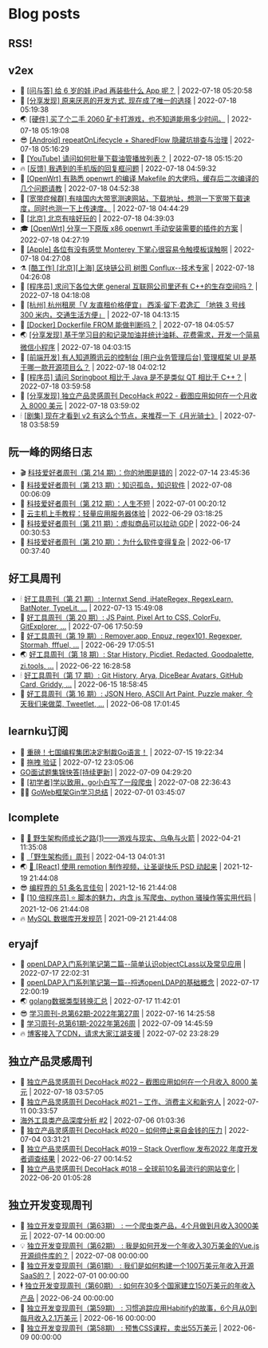 # Blog posts
## RSS!



## v2ex

<!-- v2ex:START  -->
- 🫶 [[问与答] 给 6 岁的娃 iPad 再装些什么 App 呢？](https://www.v2ex.com/t/866985#reply0) | 2022-07-18 05:20:58 
- 🧰 [[分享发现] 原来厌恶的开发方式, 现在成了唯一的选择](https://www.v2ex.com/t/866984#reply0) | 2022-07-18 05:19:38 
- 🌏 [[硬件] 买了个二手 2060 矿卡打游戏，也不知道能用多少时间。](https://www.v2ex.com/t/866983#reply0) | 2022-07-18 05:19:08 
- 😎 [[Android] repeatOnLifecycle + SharedFlow 隐藏坑排查与治理](https://www.v2ex.com/t/866982#reply0) | 2022-07-18 05:16:29 
- 💂 [[YouTube] 请问如何批量下载油管播放列表？](https://www.v2ex.com/t/866981#reply0) | 2022-07-18 05:15:20 
- 🔥 [[反馈] 我遇到的手机版的回复框问题](https://www.v2ex.com/t/866978#reply2) | 2022-07-18 04:59:32 
- 🦅 [[OpenWrt] 有熟悉 openwrt 的编译 Makefile 的大佬吗，缓存后二次编译的几个问题请教](https://www.v2ex.com/t/866977#reply0) | 2022-07-18 04:52:38 
- 🙉 [[宽带症候群] 有啥国内大带宽测速网站，下载地址，想测一下宽带下载速度，同时也测一下上传速度。](https://www.v2ex.com/t/866975#reply1) | 2022-07-18 04:44:29 
- 💫 [[北京] 北京有啥好玩的](https://www.v2ex.com/t/866974#reply2) | 2022-07-18 04:39:03 
- 🎓 [[OpenWrt] 分享一下原版 x86 openwrt 手动安装需要的插件的方案](https://www.v2ex.com/t/866972#reply4) | 2022-07-18 04:27:19 
- 🗽 [[Apple] 各位有没有感觉 Monterey 下掌心很容易令触摸板误触啊](https://www.v2ex.com/t/866971#reply0) | 2022-07-18 04:27:08 
- ⚗️ [[酷工作] [北京][上海] 区块链公司 树图 Conflux--技术专家](https://www.v2ex.com/t/866970#reply0) | 2022-07-18 04:26:08 
- 🦍 [[程序员] 求问下各位大佬 general 互联网公司里还有 C++的生存空间吗？](https://www.v2ex.com/t/866968#reply3) | 2022-07-18 04:18:08 
- 🤩 [[杭州] 杭州租房「V 友直租价格便宜」 西溪·留下·君逸汇 「地铁 3 号线 300 米内，交通生活方便」](https://www.v2ex.com/t/866967#reply0) | 2022-07-18 04:13:15 
- 🙉 [[Docker] Dockerfile FROM 能做判断吗？](https://www.v2ex.com/t/866966#reply2) | 2022-07-18 04:05:57 
- 🌏 [[分享发现] 基于学习目的和记录加油并统计油耗、花费需求，开发一个简易微信小程序](https://www.v2ex.com/t/866965#reply0) | 2022-07-18 04:03:15 
- 🐘 [[前端开发] 有人知道腾讯云的控制台 [用户业务管理后台] 管理框架 UI 是基于哪一款开源项目么？](https://www.v2ex.com/t/866964#reply1) | 2022-07-18 04:02:12 
- 🧰 [[程序员] 请问 Springboot 相比于 Java 是不是类似 QT 相比于 C++？](https://www.v2ex.com/t/866963#reply3) | 2022-07-18 03:59:58 
- 💃 [[分享发现] 独立产品灵感周刊 DecoHack #022 - 截图应用如何在一个月收入 8000 美元](https://www.v2ex.com/t/866962#reply0) | 2022-07-18 03:59:02 
- 🕯 [[剧集] 现在才看到 v2 有这么个节点，来推荐一下《月光骑士》](https://www.v2ex.com/t/866961#reply0) | 2022-07-18 03:58:59 <!-- v2ex:END -->

## 阮一峰的网络日志

<!-- ruanyf:START -->
- 🎬 [科技爱好者周刊（第 214 期）：你的地图是错的](http://www.ruanyifeng.com/blog/2022/07/weekly-issue-214.html) | 2022-07-14 23:45:36 
- 💄 [科技爱好者周刊（第 213 期）：知识孤岛，知识软件](http://www.ruanyifeng.com/blog/2022/07/weekly-issue-213.html) | 2022-07-08 00:06:09 
- 🐎 [科技爱好者周刊（第 212 期）：人生不短](http://www.ruanyifeng.com/blog/2022/07/weekly-issue-212.html) | 2022-07-01 00:20:12 
- 🤔 [云主机上手教程：轻量应用服务器体验](http://www.ruanyifeng.com/blog/2022/06/cloud-server-getting-started-tutorial.html) | 2022-06-29 03:18:25 
- 🧠 [科技爱好者周刊（第 211 期）：虚拟商品可以拉动 GDP](http://www.ruanyifeng.com/blog/2022/06/weekly-issue-211.html) | 2022-06-24 00:30:53 
- 🎃 [科技爱好者周刊（第 210 期）：为什么软件变得复杂](http://www.ruanyifeng.com/blog/2022/06/weekly-issue-210.html) | 2022-06-17 00:37:40 <!-- ruanyf:END -->

## 好工具周刊

<!-- bestxtools:START -->
- 🕯 [好工具周刊（第 21 期）: Internxt Send, iHateRegex, RegexLearn, BatNoter, TypeLit, ...](https://discuss-cn.bestxtools.com/d/58/1) | 2022-07-13 15:49:08 
- 🦩 [好工具周刊（第 20 期）: JS Paint, Pixel Art to CSS, ColorFu, GitExplorer, ...](https://discuss-cn.bestxtools.com/d/57/1) | 2022-07-06 17:50:59 
- 🦄 [好工具周刊（第 19 期）: Remover.app, Enpuz, regex101, Regexper, Stormah, fffuel, ...](https://discuss-cn.bestxtools.com/d/56/1) | 2022-06-29 17:05:51 
- 🌏 [好工具周刊（第 18 期）: Star History, Picdiet, Redacted, Goodpalette, zi.tools, ...](https://discuss-cn.bestxtools.com/d/47/1) | 2022-06-22 16:28:58 
- 🕯 [好工具周刊（第 17 期）: Git History, Arya, DiceBear Avatars, GitHub Card, Griddy, ...](https://discuss-cn.bestxtools.com/d/43/1) | 2022-06-15 18:58:45 
- 📝 [好工具周刊（第 16 期）: JSON Hero, ASCII Art Paint, Puzzle maker, 今天我们来做菜, Tweetlet, ...](https://discuss-cn.bestxtools.com/d/42/1) | 2022-06-08 17:01:45 <!-- bestxtools:END -->


## learnku订阅

<!-- learnku:START -->
- 🦅 [重磅！七国编程集团决定制裁Go语言！](https://learnku.com/articles/69766) | 2022-07-15 19:22:34 
- 🦅 [拖拽 验证](https://learnku.com/articles/69652) | 2022-07-12 23:05:06 
-  [GO面试题集锦快答[持续更新]](https://learnku.com/articles/69250) | 2022-07-09 04:29:20 
- 🌈 [[初学者]学以致用，go小白写了一段爬虫](https://learnku.com/go/t/69522) | 2022-07-08 22:36:43 
- 🧑‍🏫 [GoWeb框架Gin学习总结](https://learnku.com/articles/69259) | 2022-07-01 03:45:07 <!-- learnku:END -->



## lcomplete

<!-- lcomplete:START -->
- 🫶 [🐒 野生架构师成长之路&lpar;1&rpar;——游戏与现实、乌龟与火箭](http://codelc.com/post/growup/s01/) | 2022-04-21 11:35:08 
- 🧰 [「野生架构师」周刊](http://codelc.com/post/essay/%E9%87%8E%E7%94%9F%E6%9E%B6%E6%9E%84%E5%B8%88%E5%91%A8%E5%88%8A%E4%BB%8B%E7%BB%8D/) | 2022-04-13 04:01:31 
- 🌏 [🎄 [React] 使用 remotion 制作视频，让圣诞快乐 PSD 动起来](http://codelc.com/post/dev/js/remotion/) | 2021-12-19 21:44:08 
- 😎 [编程界的 51 条名言佳句](http://codelc.com/post/dev/thinking/quotes/) | 2021-12-16 21:44:08 
- 💂 [[10 倍程序员] ⭐ 脚本的魅力，内含 js 写爬虫、python 骚操作等实用代码](http://codelc.com/post/dev/10x/script/) | 2021-12-06 21:44:08 
- 🔥 [MySQL 数据库开发规范](http://codelc.com/post/dev/db/mysql_standard/) | 2021-09-21 21:44:08 <!-- lcomplete:END -->

## eryajf

<!-- eryajf:START -->
- 🫶 [openLDAP入门系列笔记第二篇--简单认识objectCLass以及常见应用](https://wiki.eryajf.net/pages/ea10fa/) | 2022-07-17 22:02:31 
- 🧰 [openLDAP入门系列笔记第一篇--捋透openLDAP的基础概念](https://wiki.eryajf.net/pages/aa0651/) | 2022-07-17 22:00:19 
- 🌏 [golang数据类型转换汇总](https://wiki.eryajf.net/pages/33a476/) | 2022-07-17 11:42:01 
- 😎 [学习周刊-总第62期-2022年第27周](https://wiki.eryajf.net/pages/4a06ab/) | 2022-07-16 14:25:58 
- 💂 [学习周刊-总第61期-2022年第26周](https://wiki.eryajf.net/pages/703307/) | 2022-07-09 14:45:59 
- 🔥 [博客接入了CDN，请求大家江湖支援](https://wiki.eryajf.net/pages/5f559d/) | 2022-07-02 23:28:29 <!-- eryajf:END -->



## 独立产品灵感周刊

<!-- DecoHack:START -->
- 🦣 [独立产品灵感周刊 DecoHack #022 – 截图应用如何在一个月收入 8000 美元](https://www.decohack.com/Post/774) | 2022-07-18 03:57:05 
- 🤡 [独立产品灵感周刊 DecoHack #021 – 工作、消费主义和新穷人](https://www.decohack.com/Post/753) | 2022-07-11 00:33:57 
-  [海外工具类产品深度分析 #2](https://www.decohack.com/Post/746) | 2022-07-06 01:03:36 
- 🐲 [独立产品灵感周刊 DecoHack #020 – 如何停止来自金钱的压力](https://www.decohack.com/Post/728) | 2022-07-04 03:31:21 
- 🦅 [独立产品灵感周刊 DecoHack #019 – Stack Overflow 发布2022 年度开发者调查结果](https://www.decohack.com/Post/699) | 2022-06-27 00:14:52 
- 🧰 [独立产品灵感周刊 DecoHack #018 – 全球前10名最流行的网站变化](https://www.decohack.com/Post/680) | 2022-06-20 01:05:28 <!-- DecoHack:END -->

## 独立开发变现周刊

<!-- easyindie:START -->
- 💂 [独立开发变现周刊（第63期） : 一个爬虫类产品，4个月做到月收入3000美元](https://www.ezindie.com/weekly/issue-63) | 2022-07-14 00:00:00 
- 💡 [独立开发变现周刊（第62期） : 我是如何开发一个年收入30万美金的Vue.js开源组件库的？](https://www.ezindie.com/weekly/issue-62) | 2022-07-08 00:00:00 
- 🌋 [独立开发变现周刊（第61期） : 我们是如何构建一个100万美元年收入开源SaaS的？](https://www.ezindie.com/weekly/issue-61) | 2022-07-01 00:00:00 
- 🕴 [独立开发变现周刊（第60期） : 如何在30多个国家建立150万美元的年收入产品](https://www.ezindie.com/weekly/issue-60) | 2022-06-24 00:00:00 
- 🎊 [独立开发变现周刊（第59期） : 习惯追踪应用Habitify的故事，6个月从0到每月收入2.1万美元](https://www.ezindie.com/weekly/issue-59) | 2022-06-16 00:00:00 
- 🤔 [独立开发变现周刊（第58期） : 预售CSS课程，卖出55万美元](https://www.ezindie.com/weekly/issue-58) | 2022-06-09 00:00:00 <!-- easyindie:END -->



